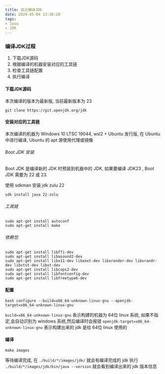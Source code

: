 ```yaml
---
title: 自己编译JDK
date: 2024-05-04 13:36:20
tags: 
- Java 
- JDK
---
```


### 编译JDK过程
1. 下载JDK源码
2. 根据编译的机器安装对应的工具链
3. 检查工具链配置
4. 执行编译

#### 下载JDK源码
本次编译的版本为最新版, 当前最新版本为 23
```
git clone https://git.openjdk.org/jdk
```

#### 安装对应的工具链
本次编译的机器为 Windows 10 LTSC 19044,  wsl2 + Ubuntu 发行版, 在 Ubuntu 中进行编译, Ubuntu 的 apt 源使用代理或镜像
###### Boot JDK 安装
Boot JDK 是编译新的 JDK 时预装到机器中的 JDK, 如果要编译 JDK23 , Boot JDK 需要为 22 或 23.

使用 sdkman 安装 jdk zulu 22
```
sdk install java 22-zulu
``` 
###### 工具链
``` 
sudo apt-get install autoconf 
sudo apt-get install make
```
###### 依赖包
```
sudo apt-get install libffi-dev
sudo apt-get install libasound2-dev
sudo apt-get install libx11-dev libxext-dev libxrender-dev libxrandr-dev libxtst-dev libxt-dev
sudo apt-get install libcups2-dev
sudo apt-get install libfontconfig-dev
sudo apt-get install libfreetype6-dev
```
#### 配置
```
bash configure --build=x86_64-unknown-linux-gnu --openjdk-target=x86_64-unknown-linux-gnu
```
`build=x86_64-unknown-linux-gnu` 表示构建的机器为 64位 linux 系统, 如果不指定,会自动识别为 windows 系统,然后编译时会报错
`openjdk-target=x86_64-unknown-linux-gnu` 表示构建出来的 jdk 是给 64位 linux 使用的

#### 编译
```
make images
```

等待编译完成, 在 `./build/*/images/jdk/` 就会有编译完成的 jdk
执行 `./build/*/images/jdk/bin/java --version` 就会看到编译出来的 jdk 版本信息